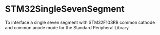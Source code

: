 # STM32SingleSevenSegment
To interface a single seven segment with STM32F103RB common cathode and common anode mode for the Standard Peripheral Library
